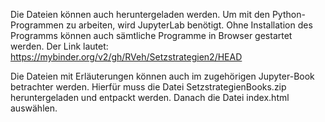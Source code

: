 Die Dateien können auch heruntergeladen werden. Um mit den Python-Programmen zu arbeiten, wird JupyterLab benötigt.
Ohne Installation des Programms können auch sämtliche Programme in Browser gestartet werden. Der Link lautet:
https://mybinder.org/v2/gh/RVeh/Setzstrategien2/HEAD

Die Dateien mit Erläuterungen können auch im zugehörigen Jupyter-Book betrachter werden. 
Hierfür muss die Datei SetzstrategienBooks.zip heruntergeladen und entpackt werden. Danach die Datei index.html auswählen. 
